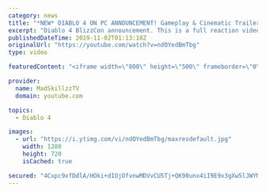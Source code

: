 ```yaml
---
category: news
title: "*NEW* DIABLO 4 ON PC ANNOUNCEMENT! Gameplay & Cinematic Trailer Reaction | BlizzCon 2019"
excerpt: "Diablo 4 BlizzCon announcement. This is a full reaction video to the new game presentation as part of the opening ceremony. The video includes BlizzCon ..."
publishedDateTime: 2019-11-02T01:13:18Z
originalUrl: "https://youtube.com/watch?v=ndOYedBmTbg"
type: video

featuredContent: "<iframe width=\"800\" height=\"500\" frameborder=\"0\" src=\"https://www.youtube.com/embed/ndOYedBmTbg\" allow=\"accelerometer; autoplay; encrypted-media; gyroscope; picture-in-picture\" allowfullscreen></iframe>"

provider:
  name: MadSkillzzTV
  domain: youtube.com

topics:
  - Diablo 4

images:
  - url: "https://i.ytimg.com/vi/ndOYedBmTbg/maxresdefault.jpg"
    width: 1280
    height: 720
    isCached: true

secured: "4Cxpc9xfDdlA/HOki+dIOjOfvnwMDVvCU5Tj+QK90unx4iI9E9x3gXw5lJWYMMihZz/BYXlO4Mzi/ctKV1dOxJ+t8PhBcUcKWQWjT5YfNuVhETwm7b/rTJKfd10vmyaBZXf8d04FbIPigtoxVXtVMCfsGK1iAO/A8LHV+GANUFjPqpLfNjEN81oj6zTQ1YA42b6Qv3IBZnTpgA6/XirTADRxwdoDD9LAUeOtRKaxxbt8d/JtuuOVOk/X0369DVkFmuX0rR/Hw4P44ytKPjIoNNonTSP6NbRz0EMnvddgH0iLmNMsjeWVG45v/YA3QBAKEufxvfR1gyS5w86Zyi++KjK1F/w/ipmj7jWkIojsi3WWypLahfb3PcSwNrI9po4Oq199FZejcJQgKEDS8AoIRhzcXt2hIYuHXfwTadIERchb2NvuZZOuQB13Ec/wypKg;fHT9kOYlMcxBkClx4+leMQ=="
---
```


